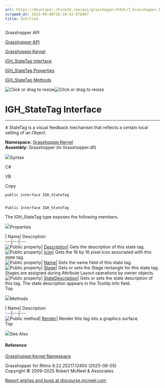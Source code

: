```yaml
---
url: https://developer.rhino3d.com/api/grasshopper/html/T_Grasshopper_Kernel_IGH_StateTag.htm
scraped_at: 2025-09-08T16:18:43.876467
title: Untitled
---
```


Grasshopper API

[Grasshopper API](../html/723c01da-9986-4db2-8f53-6f3a7494df75.htm
"Grasshopper API")

[Grasshopper.Kernel](../html/N_Grasshopper_Kernel.htm "Grasshopper.Kernel")

[IGH_StateTag Interface](../html/T_Grasshopper_Kernel_IGH_StateTag.htm
"IGH_StateTag Interface")

[IGH_StateTag
Properties](../html/Properties_T_Grasshopper_Kernel_IGH_StateTag.htm
"IGH_StateTag Properties")

[IGH_StateTag Methods](../html/Methods_T_Grasshopper_Kernel_IGH_StateTag.htm
"IGH_StateTag Methods")

![Click or drag to resize](../icons/TocOpen.gif)![Click or drag to
resize](../icons/TocClose.gif)

# IGH_StateTag Interface  
  
---  
  
A StateTag is a visual feedback mechanism that reflects a certain local
setting of an Object.

**Namespace:** [Grasshopper.Kernel](N_Grasshopper_Kernel.htm)  
**Assembly:** Grasshopper (in Grasshopper.dll)

![](../icons/SectionExpanded.png)Syntax

C#

VB

Copy

    
    
    public interface IGH_StateTag
    
    
    Public Interface IGH_StateTag

The IGH_StateTag type exposes the following members.

![](../icons/SectionExpanded.png)Properties

| Name| Description  
---|---|---  
![Public property](../icons/pubproperty.gif)|
[Description](P_Grasshopper_Kernel_IGH_StateTag_Description.htm)|  Gets the
description of this state tag.  
![Public property](../icons/pubproperty.gif)|
[Icon](P_Grasshopper_Kernel_IGH_StateTag_Icon.htm)|  Gets the 16 by 16 pixel
icon associated with this state tag.  
![Public property](../icons/pubproperty.gif)|
[Name](P_Grasshopper_Kernel_IGH_StateTag_Name.htm)|  Gets the name field of
this state tag.  
![Public property](../icons/pubproperty.gif)|
[Stage](P_Grasshopper_Kernel_IGH_StateTag_Stage.htm)|  Gets or sets the Stage
rectangle for this state tag. Stages are assigned during Attribute Layout
operations by owner objects.  
![Public property](../icons/pubproperty.gif)|
[StateDescription](P_Grasshopper_Kernel_IGH_StateTag_StateDescription.htm)|
Gets or sets the state description of this tag. The state description appears
in the Tooltip info field.  
Top

![](../icons/SectionExpanded.png)Methods

| Name| Description  
---|---|---  
![Public method](../icons/pubmethod.gif)|
[Render](M_Grasshopper_Kernel_IGH_StateTag_Render.htm)|  Render this tag into
a graphics surface.  
Top

![](../icons/SectionExpanded.png)See Also

#### Reference

[Grasshopper.Kernel Namespace](N_Grasshopper_Kernel.htm)

Grasshopper for Rhino 8.22.25217.12450 (2025-08-05)  
Copyright © 2009-2025 Robert McNeel & Associates

[Report wishes and bugs at
discourse.mcneel.com](https://discourse.mcneel.com/c/grasshopper)

